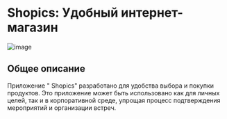 # Shopics: Удобный интернет-магазин

![image](https://github.com/Silverqq/Shopics/assets/122754864/2ee7b44b-ff74-491c-abe9-5e3b4119233d)

## Общее описание
Приложение " Shopics" разработано для удобства выбора и покупки продуктов. Это приложение может быть использовано как для личных целей, так и в корпоративной среде, упрощая процесс подтверждения мероприятий и организации встреч.
